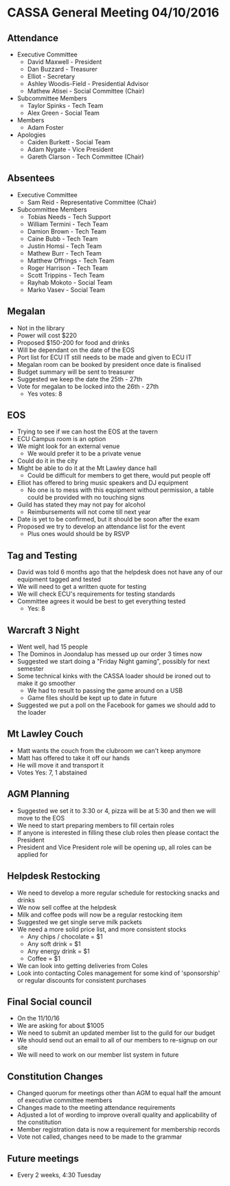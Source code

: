 CASSA General Meeting 04/10/2016
================================
Attendance
----------
* Executive Committee
    * David Maxwell - President 
    * Dan Buzzard - Treasurer
    * Elliot - Secretary
	* Ashley Woodis-Field - Presidential Advisor
	* Mathew Atisei - Social Committee (Chair)
* Subcommittee Members
	* Taylor Spinks - Tech Team
	* Alex Green - Social Team
* Members
	* Adam Foster
* Apologies
	* Caiden Burkett - Social Team
	* Adam Nygate - Vice President
	* Gareth Clarson - Tech Committee (Chair)
	
Absentees
---------
* Executive Committee
	* Sam Reid - Representative Committee (Chair)
* Subcommittee Members
	* Tobias Needs - Tech Support
	* William Termini - Tech Team 
	* Damion Brown - Tech Team 
	* Caine Bubb - Tech Team 
	* Justin Homsi - Tech Team 
	* Mathew Burr - Tech Team 
	* Matthew Offrings - Tech Team
	* Roger Harrison - Tech Team 
	* Scott Trippins - Tech Team 
	* Rayhab Mokoto - Social Team
	* Marko Vasev - Social Team

Megalan
-----------
* Not in the library
* Power will cost $220
* Proposed $150-200 for food and drinks
* Will be dependant on the date of the EOS
* Port list for ECU IT still needs to be made and given to ECU IT
* Megalan room can be booked by president once date is finalised
* Budget summary will be sent to treasurer
* Suggested we keep the date the 25th - 27th
* Vote for megalan to be locked into the 26th - 27th
	* Yes votes: 8

EOS
------
* Trying to see if we can host the EOS at the tavern
* ECU Campus room is an option
* We might look for an external venue
	* We would prefer it to be a private venue
* Could do it in the city
* Might be able to do it at the Mt Lawley dance hall
	* Could be difficult for members to get there, would put people off
* Elliot has offered to bring music speakers and DJ equipment
	* No one is to mess with this equipment without permission, a table could be provided with no touching signs
* Guild has stated they may not pay for alcohol
	* Reimbursements will not come till next year
* Date is yet to be confirmed, but it should be soon after the exam
* Proposed we try to develop an attendance list for the event
	* Plus ones would should be by RSVP

Tag and Testing
---------------
* David was told 6 months ago that the helpdesk does not have any of our equipment tagged and tested
* We will need to get a written quote for testing
* We will check ECU's requirements for testing standards
* Committee agrees it would be best to get everything tested
	* Yes: 8

Warcraft 3 Night
---------------
* Went well, had 15 people
* The Dominos in Joondalup has messed up our order 3 times now
* Suggested we start doing a "Friday Night gaming", possibly for next semester
* Some technical kinks with the CASSA loader should be ironed out to make it go smoother
	* We had to result to passing the game around on a USB
	* Game files should be kept up to date in future
* Suggested we put a poll on the Facebook for games we should add to the loader

Mt Lawley Couch
--------------
* Matt wants the couch from the clubroom we can't keep anymore
* Matt has offered to take it off our hands
* He will move it and transport it
* Votes Yes: 7, 1 abstained

AGM Planning
-----------
* Suggested we set it to 3:30 or 4, pizza will be at 5:30 and then we will move to the EOS
* We need to start preparing members to fill certain roles
* If anyone is interested in filling these club roles then please contact the President
* President and Vice President role will be opening up, all roles can be applied for

Helpdesk Restocking
------------------
* We need to develop a more regular schedule for restocking snacks and drinks
* We now sell coffee at the helpdesk
* Milk and coffee pods will now be a regular restocking item
* Suggested we get single serve milk packets
* We need a more solid price list, and more consistent stocks
	* Any chips / chocolate = $1
	* Any soft drink = $1
	* Any energy drink = $1
	* Coffee = $1
* We can look into getting deliveries from Coles
* Look into contacting Coles management for some kind of 'sponsorship' or regular discounts for consistent purchases

Final Social council
--------------------
* On the 11/10/16
* We are asking for about $1005
* We need to submit an updated member list to the guild for our budget
* We should send out an email to all of our members to re-signup on our site
* We will need to work on our member list system in future 

Constitution Changes
-------------------
* Changed quorum for meetings other than AGM to equal half the amount of executive committee members
* Changes made to the meeting attendance requirements
* Adjusted a lot of wording to improve overall quality and applicability of the constitution
* Member registration data is now a requirement for membership records
* Vote not called, changes need to be made to the grammar



Future meetings
--------------
* Every 2 weeks, 4:30 Tuesday
